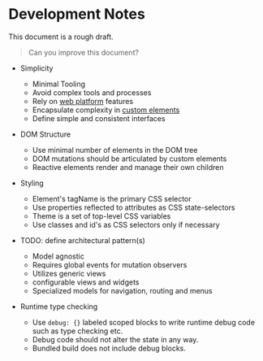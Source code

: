 # Development Notes

This document is a rough draft.

> Can you improve this document? 

- Simplicity
  - Minimal Tooling
  - Avoid complex tools and processes
  - Rely on <u>web platform</u> features
  - Encapsulate complexity in <u>custom elements</u>
  - Define simple and consistent interfaces

- DOM Structure
  - Use minimal number of elements in the DOM tree
  - DOM mutations should be articulated by custom elements
  - Reactive elements render and manage their own children

- Styling
  - Element's tagName is the primary CSS selector
  - Use properties reflected to attributes as CSS state-selectors
  - Theme is a set of top-level CSS variables
  - Use classes and id's as CSS selectors only if necessary

- TODO: define architectural pattern(s)
  - Model agnostic 
  - Requires global events for mutation observers
  - Utilizes generic views
  - configurable views and widgets
  - Specialized models for navigation, routing and menus

- Runtime type checking
  - Use `debug: {}` labeled scoped blocks to write runtime debug code such as type checking etc.
  - Debug code should not alter the state in any way.
  - Bundled build does not include debug blocks.
